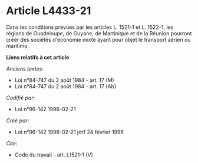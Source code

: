 # Article L4433-21

Dans les conditions prévues par les articles L. 1521-1 et L. 1522-1, les régions de Guadeloupe, de Guyane, de Martinique et
de la Réunion pourront créer des sociétés d'économie mixte ayant pour objet le transport aérien ou maritime.

**Liens relatifs à cet article**

_Anciens textes_:

  - Loi n°84-747 du 2 août 1984 - art. 17 (M)
  - Loi n°84-747 du 2 août 1984 - art. 17 (Ab)

_Codifié par_:

  - Loi n°96-142 1996-02-21

_Créé par_:

  - Loi n°96-142 1996-02-21 jorf 24 février 1996

_Cite_:

  - Code du travail - art. L1521-1 (V)
